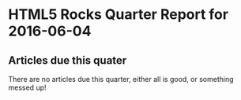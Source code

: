 HTML5 Rocks Quarter Report for 2016-06-04
=========================================

Articles due this quater
------------------------

There are no articles due this quarter, either all is good, or something messed up!

